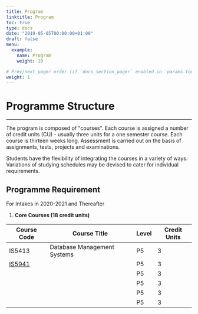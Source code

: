 ```yaml
---
title: Program
linktitle: Program
toc: true
type: docs
date: "2019-05-05T00:00:00+01:00"
draft: false
menu:
  example:
    name: Program
    weight: 10

# Prev/next pager order (if `docs_section_pager` enabled in `params.toml`)
weight: 1
---
```

# Programme Structure
---
The program is composed of "courses". Each course is assigned a number of credit units (CU) - usually three units for a one semester course. Each course is thirteen weeks long. Assessment is carried out on the basis of assignments, tests, projects and examinations.

Students have the flexibility of integrating the courses in a variety of ways. Variations of studying schedules may be devised to cater for individual requirements.

## Programme Requirement

For Intakes in 2020-2021 and Thereafter

1. **Core Courses (18 credit units)**

| Course Code             | Course Title                | Level | Credit Units |
| ----------------------- | --------------------------- | ----- | ------------ |
| IS5413                  | Database Management Systems | P5    | 3            |
| [IS5941](www.baidu.com) |                             | P5    | 3            |
|                         |                             | P5    | 3            |
|                         |                             | P5    | 3            |
|                         |                             | P5    | 3            |
|                         |                             | P5    | 3            |

